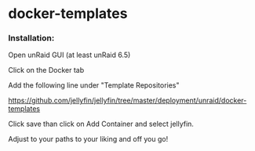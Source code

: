 # docker-templates

### Installation:

Open unRaid GUI (at least unRaid 6.5) 

Click on the Docker tab 

Add the following line under "Template Repositories" 

https://github.com/jellyfin/jellyfin/tree/master/deployment/unraid/docker-templates

Click save than click on Add Container and select jellyfin.

Adjust to your paths to your liking and off you go!
